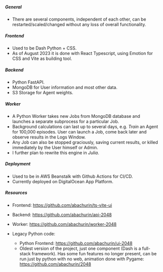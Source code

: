 ##### General

-   There are several components, independent of each other, can be restarted/scaled/changed without any loss of overall functionality.

##### Frontend

-   Used to be Dash Python + CSS.
-   As of August 2023 it is done with React Typescript, using Emotion for CSS and Vite as building tool.

##### Backend

-   Python FastAPI.
-   MongoDB for User information and most other data.
-   S3 Storage for Agent weights.

##### Worker

-   A Python Worker takes new Jobs from MongoDB database and launches a separate subprocess for a particular Job.
-   Background calculations can last up to several days, e.g. _Train_ an Agent for 100,000 episodes. User can launch a Job, come back later and observe results in the Logs Window.
-   Any Job can also be stopped graciously, saving current results, or killed immediately by the User himself or Admin.
-   I further plan to rewrite this engine in _Julia_.

##### Deployment

-   Used to be in AWS Beanstalk with Github Actions for CI/CD.
-   Currently deployed on DigitalOcean App Platform.

##### Resources

-   Frontend: <a href="https://github.com/abachurin/ts-vite-ui" target="_blanc">https://github.com/abachurin/ts-vite-ui</a>
-   Backend: <a href="https://github.com/abachurin/api-2048" target="_blanc">https://github.com/abachurin/api-2048</a>
-   Worker: <a href="https://github.com/abachurin/worker-2048" target="_blanc">https://github.com/abachurin/worker-2048</a>

-   Legacy Python code:
    -   Python Frontend: <a href="https://github.com/abachurin/ui-2048" target="_blanc">https://github.com/abachurin/ui-2048</a>
    -   Oldest version of the project, just one component (Dash is a full-stack framework). Has some fun features no longer present, can be run just by python with no web, animation done with Pygame: <a href="https://github.com/abachurin/2048" target="_blanc">https://github.com/abachurin/2048</a>
